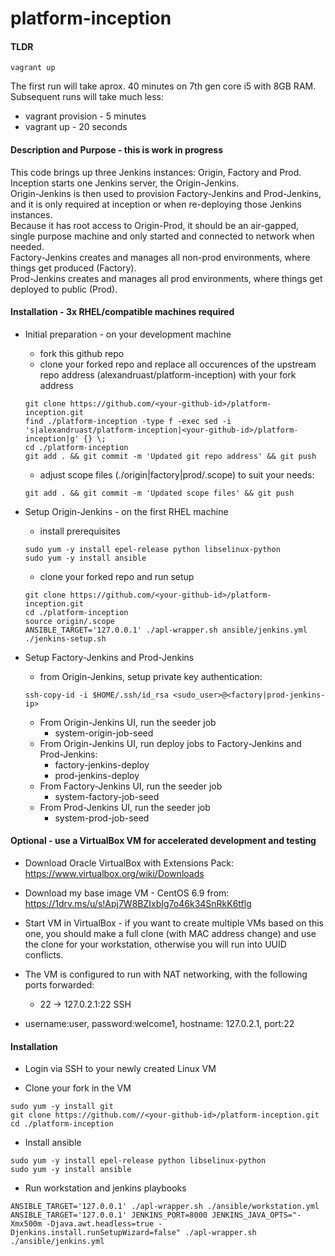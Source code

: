 # platform-inception


#### TLDR
```
vagrant up
```

The first run will take aprox. 40 minutes on 7th gen core i5 with 8GB RAM.  
Subsequent runs will take much less:
* vagrant provision - 5 minutes
* vagrant up - 20 seconds


#### Description and Purpose - this is work in progress
This code brings up three Jenkins instances: Origin, Factory and Prod.  
Inception starts one Jenkins server, the Origin-Jenkins.  
Origin-Jenkins is then used to provision Factory-Jenkins and Prod-Jenkins, and it is only required at inception or when re-deploying those Jenkins instances.  
Because it has root access to Origin-Prod, it should be an air-gapped, single purpose machine and only started and connected to network when needed.  
Factory-Jenkins creates and manages all non-prod environments, where things get produced (Factory).  
Prod-Jenkins creates and manages all prod environments, where things get deployed to public (Prod).


#### Installation - 3x RHEL/compatible machines required

* Initial preparation - on your development machine
  * fork this github repo
  * clone your forked repo and replace all occurences of the upstream repo address (alexandruast/platform-inception) with your fork address
  ```
  git clone https://github.com/<your-github-id>/platform-inception.git
  find ./platform-inception -type f -exec sed -i 's|alexandruast/platform-inception|<your-github-id>/platform-inception|g' {} \;
  cd ./platform-inception
  git add . && git commit -m 'Updated git repo address' && git push
  ```

  * adjust scope files (./origin|factory|prod/.scope) to suit your needs:
  ```
  git add . && git commit -m 'Updated scope files' && git push
  ```

* Setup Origin-Jenkins - on the first RHEL machine
  * install prerequisites
  ```
  sudo yum -y install epel-release python libselinux-python
  sudo yum -y install ansible
  ```

  * clone your forked repo and run setup
  ```
  git clone https://github.com/<your-github-id>/platform-inception.git
  cd ./platform-inception
  source origin/.scope
  ANSIBLE_TARGET='127.0.0.1' ./apl-wrapper.sh ansible/jenkins.yml
  ./jenkins-setup.sh
  ```

* Setup Factory-Jenkins and Prod-Jenkins
  * from Origin-Jenkins, setup private key authentication:
  ```
  ssh-copy-id -i $HOME/.ssh/id_rsa <sudo_user>@<factory|prod-jenkins-ip>
  ```
  * From Origin-Jenkins UI, run the seeder job
    - system-origin-job-seed
  * From Origin-Jenkins UI, run deploy jobs to Factory-Jenkins and Prod-Jenkins:
    - factory-jenkins-deploy
    - prod-jenkins-deploy
  * From Factory-Jenkins UI, run the seeder job
    - system-factory-job-seed
  * From Prod-Jenkins UI, run the seeder job
    - system-prod-job-seed


#### Optional - use a VirtualBox VM for accelerated development and testing
* Download Oracle VirtualBox with Extensions Pack:
https://www.virtualbox.org/wiki/Downloads

* Download my base image VM - CentOS 6.9 from: https://1drv.ms/u/s!Apj7W8BZIxbIg7o46k34SnRkK6tflg

* Start VM in VirtualBox - if you want to create multiple VMs based on this one, you should make a full clone (with MAC address change) and use the clone for your workstation, otherwise you will run into UUID conflicts.

* The VM is configured to run with NAT networking, with the following ports forwarded:
  * 22   -> 127.0.2.1:22   SSH

* username:user, password:welcome1, hostname: 127.0.2.1, port:22
#### Installation

* Login via SSH to your newly created Linux VM

* Clone your fork in the VM
```
sudo yum -y install git
git clone https://github.com//<your-github-id>/platform-inception.git
cd ./platform-inception
```

* Install ansible
```
sudo yum -y install epel-release python libselinux-python
sudo yum -y install ansible
```

* Run workstation and jenkins playbooks
```
ANSIBLE_TARGET='127.0.0.1' ./apl-wrapper.sh ./ansible/workstation.yml
ANSIBLE_TARGET='127.0.0.1' JENKINS_PORT=8000 JENKINS_JAVA_OPTS="-Xmx500m -Djava.awt.headless=true -Djenkins.install.runSetupWizard=false" ./apl-wrapper.sh ./ansible/jenkins.yml
```

